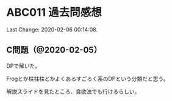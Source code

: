 # ABC011 過去問感想

Last Change: 2020-02-06 00:14:08.

## C問題（@2020-02-05）

DPで解いた。

Frogとか柱柱柱とかよくあるすごろく系のDPという分類だと思う。

解説スライドを見たところ、貪欲法でも行けるらしい。

